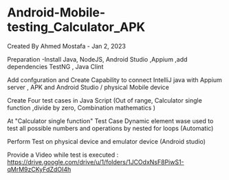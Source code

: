# Android-Mobile-testing_Calculator_APK

Created By Ahmed Mostafa - Jan 2, 2023

Preparation 
-Install Java, NodeJS, Android Studio ,Appium ,add dependencies TestNG , Java Clint

Add confguration and Create Capability to connect IntelliJ java with Appium server , APK and  Android Studio / physical Mobile device

Create Four test cases in Java Script (Out of range, Calculator single function ,divide by zero, Combination
mathematics )

At "Calculator single function" Test Case  Dynamic element wase used to test all possible numbers and operations by
nested for loops (Automatic)

Perform Test on physical device and emulator device (Android studio)

Provide a Video while test is executed : https://drive.google.com/drive/u/1/folders/1JCOdxNsF8PiwS1-qMrM9zCKyFdZdOI4h
